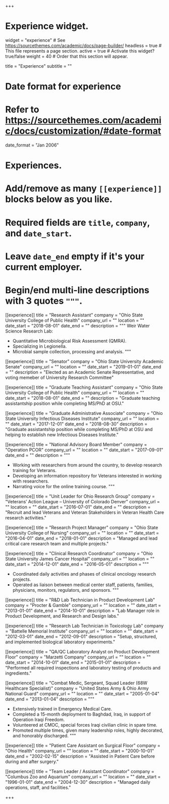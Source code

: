 +++
# Experience widget.
widget = "experience"  # See https://sourcethemes.com/academic/docs/page-builder/
headless = true  # This file represents a page section.
active = true  # Activate this widget? true/false
weight = 40  # Order that this section will appear.

title = "Experience"
subtitle = ""

# Date format for experience
#   Refer to https://sourcethemes.com/academic/docs/customization/#date-format
date_format = "Jan 2006"

# Experiences.
#   Add/remove as many `[[experience]]` blocks below as you like.
#   Required fields are `title`, `company`, and `date_start`.
#   Leave `date_end` empty if it's your current employer.
#   Begin/end multi-line descriptions with 3 quotes `"""`.
[[experience]]
  title = "Research Assistant"
  company = "Ohio State University College of Public Health"
  company_url = ""
  location = ""
  date_start = "2018-08-01"
  date_end = ""
  description = """
  Weir Water Science Research Lab:
  
  * Quantitative Microbiological Risk Assessment (QMRA).
  * Specializing in Legionella.
  * Microbial sample collection, processing and analysis.
  """

[[experience]]
  title = "Senator"
  company = "Ohio State University Academic Senate"
  company_url = ""
  location = ""
  date_start = "2019-01-01"
  date_end = ""
  description = "Elected as an Academic Senate Representative, and voting memeber of University Research Committee"

[[experience]]
  title = "Graduate Teaching Assistant"
  company = "Ohio State University College of Public Health"
  company_url = ""
  location = ""
  date_start = "2018-08-01"
  date_end = ""
  description = "Graduate teaching assistantship position while completing MS/PhD at OSU."

[[experience]]
  title = "Graduate Administrative Associate"
  company = "Ohio State University Infectious Diseases Institute"
  company_url = ""
  location = ""
  date_start = "2017-12-01"
  date_end = "2018-08-30"
  description = "Graduate assistantship position while completing MS/PhD at OSU and helping to establish new Infectious Diseases Institute."

[[experience]]
  title = "National Advisory Board Member"
  company = "Operation PCOR"
  company_url = ""
  location = ""
  date_start = "2017-09-01"
  date_end = ""
  description = """
  * Working with researchers from around the country, to develop research training for Veterans.
  * Developing an information repository for Veterans interested in working with researchers.
  * Narrating voice for the online training course. 
"""

[[experience]]
  title = "Unit Leader for Ohio Research Group"
  company = "Veterans’ Action League – University of Colorado Denver"
  company_url = ""
  location = ""
  date_start = "2016-07-01"
  date_end = ""
  description = "Recruit and lead Veterans and Veteran Stakeholders in Veteran Health Care research activities."

[[experience]]
  title = "Research Project Manager"
  company = "Ohio State University College of Nursing"
  company_url = ""
  location = ""
  date_start = "2016-04-01"
  date_end = "2018-01-01"
  description = "Managed and lead critical care research team and multiple projects."

[[experience]]
  title = "Clinical Research Coordinator"
  company = "Ohio State University James Cancer Hospital"
  company_url = ""
  location = ""
  date_start = "2014-12-01"
  date_end = "2016-05-01"
  description = """
  * Coordinated daily activities and phases of clinical oncology research projects.
  * Operated as liaison between medical center staff, patients, families, physicians, monitors, regulators, and sponsors.
  """

[[experience]]
  title = "R&D Lab Technician in Product Development Lab"
  company = "Procter & Gamble"
  company_url = ""
  location = ""
  date_start = "2013-01-01"
  date_end = "2014-10-01"
  description = "Lab Manager role in Product Development, and Research and Design labs."

[[experience]]
  title = "Research Lab Technician in Toxicology Lab"
  company = "Battelle Memorial Institute"
  company_url = ""
  location = ""
  date_start = "2012-03-01"
  date_end = "2012-09-01"
  description = "Setup, structured, and implemented biological laboratory experiments."

[[experience]]
  title = "QA/QC Laboratory Analyst on Product Development Floor"
  company = "Marzetti Company"
  company_url = ""
  location = ""
  date_start = "2014-10-01"
  date_end = "2015-01-01"
  description = "Performed all required inspections and laboratory testing of products and ingredients."

[[experience]]
  title = "Combat Medic, Sergeant, Squad Leader (68W Healthcare Specialist)"
  company = "United States Army & Ohio Army National Guard"
  company_url = ""
  location = ""
  date_start = "2005-01-04"
  date_end = "2013-01-04"
  description = """
  * Extensively trained in Emergency Medical Care. 
  * Completed a 15-month deployment to Baghdad, Iraq, in support of Operation Iraqi Freedom. 
  * Volunteered at CMOC, special forces Iraqi civilian clinic in spare time.
  * Promoted multiple times, given many leadership roles, highly decorated, and honorably discharged.
  """

[[experience]]
  title = "Patient Care Assistant on Surgical Floor"
  company = "Ohio Health"
  company_url = ""
  location = ""
  date_start = "2000-10-01"
  date_end = "2002-02-15"
  description = "Assisted in Patient Care before during and after surgery."

[[experience]]
  title = "Team Leader / Assistant Coordinator"
  company = "Columbus Zoo and Aquarium"
  company_url = ""
  location = ""
  date_start = "1996-01-01"
  date_end = "2004-12-30"
  description = "Managed daily operations, staff, and facilities."

+++
